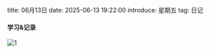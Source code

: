 title: 06月13日
date: 2025-06-13 19:22:00
introduce: 星期五
tag: 日记

#### 学习&记录
![1](/static/img/2025/06/13/1.jpg)

